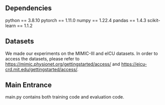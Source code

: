 ## Dependencies
python == 3.8.10 pytorch == 1.11.0 numpy == 1.22.4 pandas == 1.4.3 scikit-learn == 1.1.2 

## Datasets
We made our experiments on the MIMIC-III and eICU datasets. In order to access the datasets, please refer to  https://mimic.physionet.org/gettingstarted/access/ and https://eicu-crd.mit.edu/gettingstarted/access/. 

## Main Entrance
main.py contains both training code and evaluation code.  
